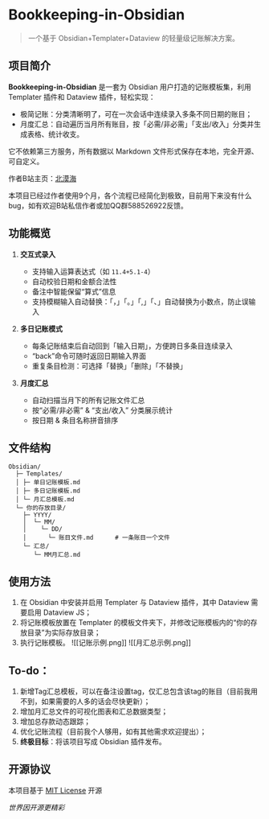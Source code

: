 # Bookkeeping-in-Obsidian
> 一个基于 Obsidian+Templater+Dataview 的轻量级记账解决方案。

## 项目简介
**Bookkeeping-in-Obsidian** 是一套为 Obsidian 用户打造的记账模板集，利用 Templater 插件和 Dataview 插件，轻松实现：
- 极简记账：分类清晰明了，可在一次会话中连续录入多条不同日期的账目；
- 月度汇总：自动遍历当月所有账目，按「必需/非必需」「支出/收入」分类并生成表格、统计收支。

它不依赖第三方服务，所有数据以 Markdown 文件形式保存在本地，完全开源、可自定义。

作者B站主页：[北漠海](https://space.bilibili.com/1065768987) 

本项目已经过作者使用9个月，各个流程已经简化到极致，目前用下来没有什么bug，如有欢迎B站私信作者或加QQ群588526922反馈。
## 功能概览
1. **交互式录入**
   - 支持输入运算表达式（如 `11.4+5.1-4`）
   - 自动校验日期和金额合法性
   - 备注中智能保留“算式”信息
   - 支持模糊输入自动替换：「，」「。」「,」「、」自动替换为小数点，防止误输入

2. **多日记账模式**
   - 每条记账结束后自动回到「输入日期」，方便跨日多条目连续录入
   - “back”命令可随时返回日期输入界面
   - 重复条目检测：可选择「替换」「删除」「不替换」

3. **月度汇总**  
   - 自动扫描当月下的所有记账文件汇总
   - 按“必需/非必需” & “支出/收入” 分类展示统计
   - 按日期 & 条目名称拼音排序
## 文件结构
```text
Obsidian/
  ├─ Templates/
  │	├─ 单日记账模板.md
  │	├─ 多日记账模板.md
  │	└─ 月汇总模板.md
  └─ 你的存放目录/
  	├─ YYYY/
  	│  └─ MM/
  	│    └─ DD/
  	│      └─ 账目文件.md      # 一条账目一个文件
  	└─ 汇总/
  	   └─ MM月汇总.md
```
## 使用方法
1. 在 Obsidian 中安装并启用 Templater 与 Dataview 插件，其中 Dataview 需要启用 Dataview JS；
2. 将记账模板放置在 Templater 的模板文件夹下，并修改记账模板内的“你的存放目录”为实际存放目录；
3. 执行记账模板。
![[记账示例.png]]
![[月汇总示例.png]]
## To-do：
1. 新增Tag汇总模板，可以在备注设置tag，仅汇总包含该tag的账目（目前我用不到，如果需要的人多的话会尽快更新）；
2. 增加月汇总文件的可视化图表和汇总数据类型；
3. 增加总存款动态跟踪；
4. 优化记账流程（目前我个人够用，如有其他需求欢迎提出）；
5. **终极目标**：将该项目写成 Obsidian 插件发布。
## 开源协议
本项目基于 [MIT License](https://github.com/beimohai/Bookkeeping-in-Obsidian/blob/main/LICENSE) 开源

_世界因开源更精彩_